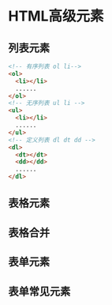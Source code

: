 # HTML高级元素

## 列表元素
```html
<!-- 有序列表 ol li-->
<ol>
  <li></li>
  ......
</ol>
<!-- 无序列表 ul li -->
<ul>
  <li></li>
  ......
</ul>
<!-- 定义列表 dl dt dd -->
<dl>
  <dt></dt>
  <dd></dd>
  ......
</dl>
```

## 表格元素

## 表格合并

## 表单元素

## 表单常见元素

